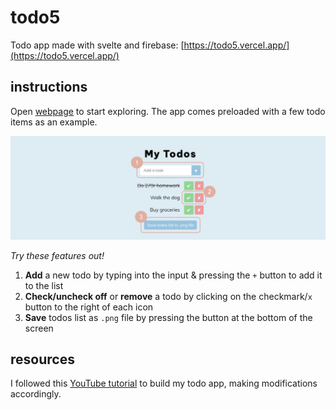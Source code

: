 # todo5

Todo app made with svelte and firebase: [https://todo5.vercel.app/](https://todo5.vercel.app/)

## instructions
Open [webpage](https://todo5.vercel.app/) to start exploring. The app comes preloaded with a few todo items as an example.

![Screenshot of todo app](static/screenshot.png)

*Try these features out!*
1. **Add** a new todo by typing into the input & pressing the ```+``` button to add it to the list
2. **Check/uncheck off** or **remove** a todo by clicking on the checkmark/```x``` button to the right of each icon
3. **Save** todos list as ```.png``` file by pressing the button at the bottom of the screen

## resources
I followed this [YouTube tutorial](https://www.youtube.com/watch?v=AV04qN6frmE&ab_channel=WebJeda) to build my todo app, making modifications accordingly.
